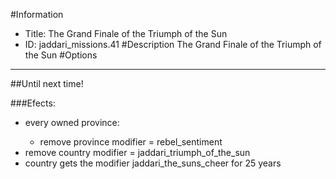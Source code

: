 #Information
 - Title: The Grand Finale of the Triumph of the Sun
 - ID: jaddari_missions.41
#Description
The Grand Finale of the Triumph of the Sun
#Options

___
##Until next time!

###Efects:<ul><li>every owned province:</li><ul><li>remove province modifier = rebel_sentiment</li></ul><li>remove country modifier = jaddari_triumph_of_the_sun</li><li>country gets the modifier jaddari_the_suns_cheer for 25 years</li></ul>
